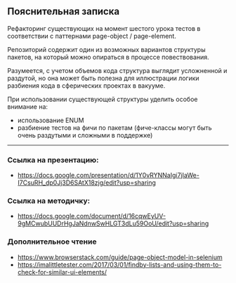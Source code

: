 ## Пояснительная записка

Рефакторинг существующих на момент шестого урока тестов в соответствии с паттернами page-object / page-element.  

Репозиторий содержит один из возможных вариантов структуры пакетов, на который можно опираться в процессе повествования.  

Разумеется, с учетом объемов кода структура выглядит усложненной и раздутой, но она может быть полезна для иллюстрации логики разбиения кода в сферических проектах в вакууме.  

При использовании существующей структуры уделить особое внимание на:
  - использование ENUM
  - разбиение тестов на фичи по пакетам (фиче-классы могут быть очень раздутыми и сложными в поддержке)
---
### Ссылка на презентацию:
- https://docs.google.com/presentation/d/1Y0vRYNNaIgi7jIaWe-I7CsuRH_dp0Jj3D6SAtX18zjg/edit?usp=sharing
### Ссылка на методичку: 
- https://docs.google.com/document/d/16cqwEyUV-9gMCwubUUDrHgJaNdnwSwHLGT3dLu59OoU/edit?usp=sharing

### Дополнительное чтение
- https://www.browserstack.com/guide/page-object-model-in-selenium
- https://imalittletester.com/2017/03/01/findby-lists-and-using-them-to-check-for-similar-ui-elements/